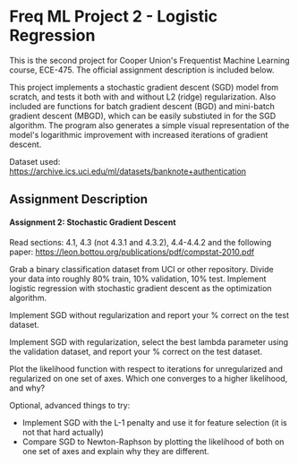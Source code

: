 # Freq ML Project 2 - Logistic Regression
This is the second project for Cooper Union's Frequentist Machine Learning course, ECE-475. The official assignment description is included below.

This project implements a stochastic gradient descent (SGD) model from scratch, and tests it both with and without L2 (ridge) regularization. Also included are functions for batch gradient descent (BGD) and mini-batch gradient descent (MBGD), which can be easily substiuted in for the SGD algorithm. The program also generates a simple visual representation of the model's logarithmic improvement with increased iterations of gradient descent.

Dataset used: https://archive.ics.uci.edu/ml/datasets/banknote+authentication

## Assignment Description
#### Assignment 2:  Stochastic Gradient Descent

Read sections: 4.1, 4.3 (not 4.3.1 and 4.3.2), 4.4-4.4.2  and the following paper:
https://leon.bottou.org/publications/pdf/compstat-2010.pdf

Grab a binary classification dataset from UCI or other repository. Divide your data into roughly 80% train, 10% validation, 10% test. Implement logistic regression with stochastic gradient descent as the optimization algorithm.

Implement SGD without regularization and report your % correct on the test dataset.

Implement SGD with regularization, select the best lambda parameter using the validation dataset, and report your % correct on the test dataset.

Plot the likelihood function with respect to iterations for unregularized and regularized on one set of axes. Which one converges to a higher likelihood, and why?

Optional, advanced things to try:
- Implement SGD with the L-1 penalty and use it for feature selection (it is not that hard actually)
- Compare SGD to Newton-Raphson by plotting the likelihood of both on one set of axes and explain why they are different.

